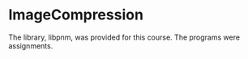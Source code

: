 # ImageCompression
The library, libpnm, was provided for this course. The programs were assignments.
